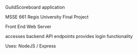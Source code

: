 GuildScoreboard application

MSSE 661
Regis University
Final Project

Front End Web Server

accesses backend API endpoints
provides login functionality

Uses:  NodeJS / Express
